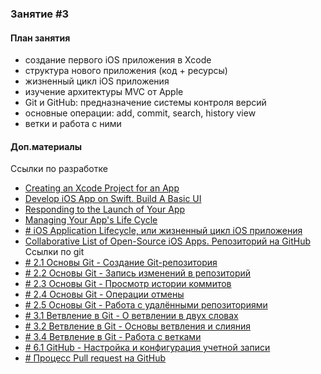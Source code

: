 ### Занятие #3

#### План занятия
-   создание первого iOS приложения в Xcode
-   структура нового приложения (код + ресурсы)
-   жизненный цикл iOS приложения
-   изучение архитектуры MVC от Apple
-   Git и GitHub: предназначение системы контроля версий
-   основные операции: add, commit, search, history view
-   ветки и работа с ними

#### Доп.материалы
Ссылки по разработке
- [Creating an Xcode Project for an App](https://developer.apple.com/documentation/xcode/creating_an_xcode_project_for_an_app)
- [Develop iOS App on Swift. Build A Basic UI](https://developer.apple.com/library/archive/referencelibrary/GettingStarted/DevelopiOSAppsSwift/BuildABasicUI.html)
- [Responding to the Launch of Your App](https://developer.apple.com/documentation/uikit/app_and_environment/responding_to_the_launch_of_your_app)
- [Managing Your App's Life Cycle](https://developer.apple.com/documentation/uikit/app_and_environment/managing_your_app_s_life_cycle)
- [# iOS Application Lifecycle, или жизненный цикл iOS приложения](https://proswift.ru/ios-application-lifecycle-ili-zhiznennyj-cikl-ios-prilozheniya/)
- [Collaborative List of Open-Source iOS Apps. Репозиторий на GitHub](https://github.com/dkhamsing/open-source-ios-apps)
Ссылки по git
- [# 2.1 Основы Git - Создание Git-репозитория](https://git-scm.com/book/ru/v2/Основы-Git-Создание-Git-репозитория)
- [# 2.2 Основы Git - Запись изменений в репозиторий](https://git-scm.com/book/ru/v2/Основы-Git-Запись-изменений-в-репозиторий)
- [# 2.3 Основы Git - Просмотр истории коммитов](https://git-scm.com/book/ru/v2/Основы-Git-Просмотр-истории-коммитов)
- [# 2.4 Основы Git - Операции отмены](https://git-scm.com/book/ru/v2/Основы-Git-Операции-отмены)
- [# 2.5 Основы Git - Работа с удалёнными репозиториями](https://git-scm.com/book/ru/v2/Основы-Git-Работа-с-удалёнными-репозиториями)
- [# 3.1 Ветвление в Git - О ветвлении в двух словах](https://git-scm.com/book/ru/v2/Ветвление-в-Git-О-ветвлении-в-двух-словах)
- [# 3.2 Ветвление в Git - Основы ветвления и слияния](https://git-scm.com/book/ru/v2/Ветвление-в-Git-Основы-ветвления-и-слияния)
- [# 3.4 Ветвление в Git - Работа с ветками](https://git-scm.com/book/ru/v2/Ветвление-в-Git-Работа-с-ветками)
- [# 6.1 GitHub - Настройка и конфигурация учетной записи](https://git-scm.com/book/ru/v2/GitHub-Настройка-и-конфигурация-учетной-записи)
- [# Процесс Pull request на GitHub](https://starkovden.github.io/Pull-request-workflows.html)